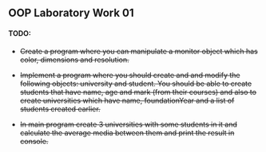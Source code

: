 ## OOP Laboratory Work 01

#### TODO:

- ~~Create a program where you can manipulate a monitor object which has color, dimensions and resolution.~~

- ~~Implement a program where you should create and and modify the following objects: university and student. You should be able to create students that have name, age and mark (from their courses) and also to create universities which have name, foundationYear and a list of students created earlier.~~

- ~~In main program create 3 universities with some students in it and calculate the average media between them and print the result in console.~~